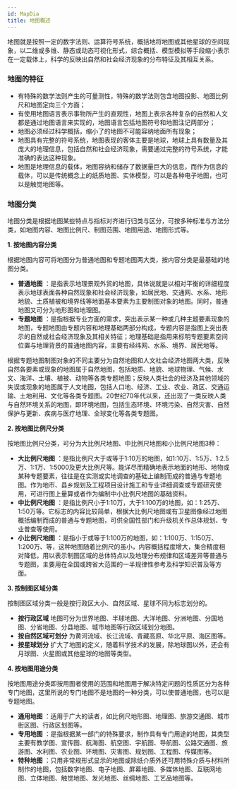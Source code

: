 ```yaml
---
id: MapDia
title: 地图概述
---
```

地图就是按照一定的数字法则、运算符号系统，概括地将地图或其他星球的空间现象，以二维或多维、静态或动态可视化形式，综合概括、模型模拟等手段缩小表示在一定载体上，科学的反映出自然和社会经济现象的分布特征及其相互关系。

### 地图的特征

  * 有特殊的数学法则产生的可量测性，特殊的数学法则包含地图投影、地图比例尺和地图定向三个方面；
  * 有使用地图语言表示事物所产生的直观性，地图上表示各种复杂的自然和人文都是通过地图语言来实现的，地图语言包括地图符号和地图注记两部分；
  * 地图必须经过科学概括，缩小了的地图不可能容纳地面所有现象；
  * 地图具有完整的符号系统，地图表现的客体主要是地球，地球上具有数量及其庞大的地理信息，包括自然和社会经济现象，需要通过完整的符号系统，才能准确的表达这种现象。
  * 地图是地理信息的载体，地图容纳和储存了数据量巨大的信息，而作为信息的载体，可以是传统概念上的纸质地图、实体模型，可以是各种电子地图，也可以是触觉地图等。

### 地图分类

地图分类是根据地图某些特点与指标对齐进行归类与区分，可按多种标准与方法分类，如地图内容、地图比例尺、制图范围、地图用途、地图形式等。

**1\. 按地图内容分类**

根据地图内容可将地图分为普通地图和专题地图两大类，按内容分类是最基础的地图分类。

  * **普通地图** ：是指表示地理景观外贸的地图，具体说就是以相对平衡的详细程度表示地球表面各种自然现象和社会经济现象，如居民地、交通网、水系、地形地貌、土质植被和境界线等地面基本要素为主要制图对象的地图。同时，普通地图又可分为地形图和地理图。
  * **专题地图** ：是指根据专业方面的需求，突出表示某一种或几种主题要素现象的地图，专题地图由专题内容和地理基础两部分构成，专题内容是指图上突出表示的自然或社会经济现象及其相关特征；地理基础是指用来标明专题要素空间位置与地理背景的普通地图内容，主要有经纬网、水系、境界、居民地等。 

根据专题地图制图对象的不同主要分为自然地图和人文社会经济地图两大类，反映自然各要素或现象的地图属于自然地图，包括地质、地貌、地球物理、气候、水文、海洋、土壤、植被、动物等各类专题地图；反映人类社会的经济及其他领域的失误或现象的地图属于人文地图，包括人口地、经济、工业、农业、政区、交通运输、土地利用、文化等各类专题图。20世纪70年代以来，还出现了一类反映人类与自然环境关系的地图，即环境地图，包括生态环境、环境污染、自然灾害、自然保护与更新、疾病与医疗地理、全球变化等各类专题图。

**2\. 按地图比例尺分类**

按地图比例尺分类，可分为大比例尺地图、中比例尺地图和小比例尺地图3种：

  * **大比例尺地图** ：是指比例尺大于或等于1:10万的地图，如1:10万、1:5万、1:2.5万、1:1万、1:5000及更大比例尺等。能详尽而精确地表示地面的地形、地物或某种专题要素，往往是在实测或实地调查的基础上编制而成的普通与专题地图。作为地市、县乡规划及工程项目设计施工和专业详细调查或专题研究使用，可进行图上量算或者作为编制中小比例尺地图的基础资料。
  * **中比例尺地图** ：是指比例尺小于1:10万，大于1:100万的地图，如：1:25万、1:50万等。它标志的内容比较简单，根据大比例尺地图或有卫星图像经过地图概括编制而成的普通与专题地图，可供全国性部门和升级机关作总体规划、专业普查等使用。
  * **小比例尺地图** ：是指小于或等于1:100万的地图，如：1:100万、1:150万、1:200万、等，这种地图随着比例尺的虽小，内容概括程度增大，集合精度相对降低，用以表示制图区域的总体特点以及地理分布规律和区域差异等普通与专题图，主要用在全国或跨省大范围的一半规律性参考及科学知识普及等方面。

**3\. 按制图区域分类**

按制图区域分类一般是按行政区大小、自然区域、星球不同为标志划分的。

  * **按行政区域** 地图可分为世界地图、半球地图、大洋地图、分洲地图、分国地图、分省地图、分县地图、城市地图等行政区域划分地图。
  * **按自然区域可划分** 为黄河流域、长江流域、青藏高原、华北平原、海区图等。
  * **按星球划分** 扩大了地图的定义，随着科学技术的发展，除地球图以外，还会有月球图、火星图或其他星球的地图等类型。

**4\. 按地图用途分类**

按地图用途分类即按用图者使用的范围和地图用于解决特定问题的性质区分为各种专门地图，这里所说的专门地图不是地图的一种分类，可以使普通地图，也可以是专题地图。

  * **通用地图** ：适用于广大的读者，如比例尺地形图、地理图、旅游交通图、城市街区图、行政区划图等。
  * **专用地图** ：是指根据某一部门的特殊要求，制作具有专门用途的地图，其类型主要有教学图、宣传图、航海图、航空图、宇航图、导航图、公路交通图、旅游图、水利图、农业图、环境图、灾害图、规划图、工程图、传媒图等。
  * **特种地图** ：只用非常规形式显示的地图或除纸介质外还可用特殊介质与材料所制作的地图，包括数字地图、电子地图、屏幕地图、多媒体地图、互联网地图、立体地图、触觉地图、发光地图、丝绸地图、工艺品地图等。


